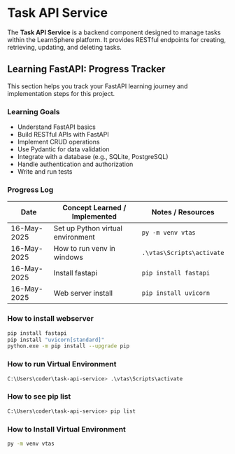 # Task API Service

The **Task API Service** is a backend component designed to manage tasks within the LearnSphere platform. It provides RESTful endpoints for creating, retrieving, updating, and deleting tasks.

## Learning FastAPI: Progress Tracker

This section helps you track your FastAPI learning journey and implementation steps for this project.

### Learning Goals

- Understand FastAPI basics
- Build RESTful APIs with FastAPI
- Implement CRUD operations
- Use Pydantic for data validation
- Integrate with a database (e.g., SQLite, PostgreSQL)
- Handle authentication and authorization
- Write and run tests

### Progress Log

| Date        | Concept Learned / Implemented     | Notes / Resources         |
| ----------- | --------------------------------- | ------------------------- |
| 16-May-2025 | Set up Python virtual environment | `py -m venv vtas`         |
| 16-May-2025 | How to run venv in windows        | `.\vtas\Scripts\activate` |
| 16-May-2025 | Install fastapi                   | `pip install fastapi`     |
| 16-May-2025 | Web server install                | `pip install uvicorn`     |

### How to install webserver

```bash
pip install fastapi
pip install "uvicorn[standard]"
python.exe -m pip install --upgrade pip
```

### How to run Virtual Environment

```bash
C:\Users\coder\task-api-service> .\vtas\Scripts\activate
```

### How to see pip list

```bash
C:\Users\coder\task-api-service> pip list
```

### How to Install Virtual Environment

```bash
py -m venv vtas
```
